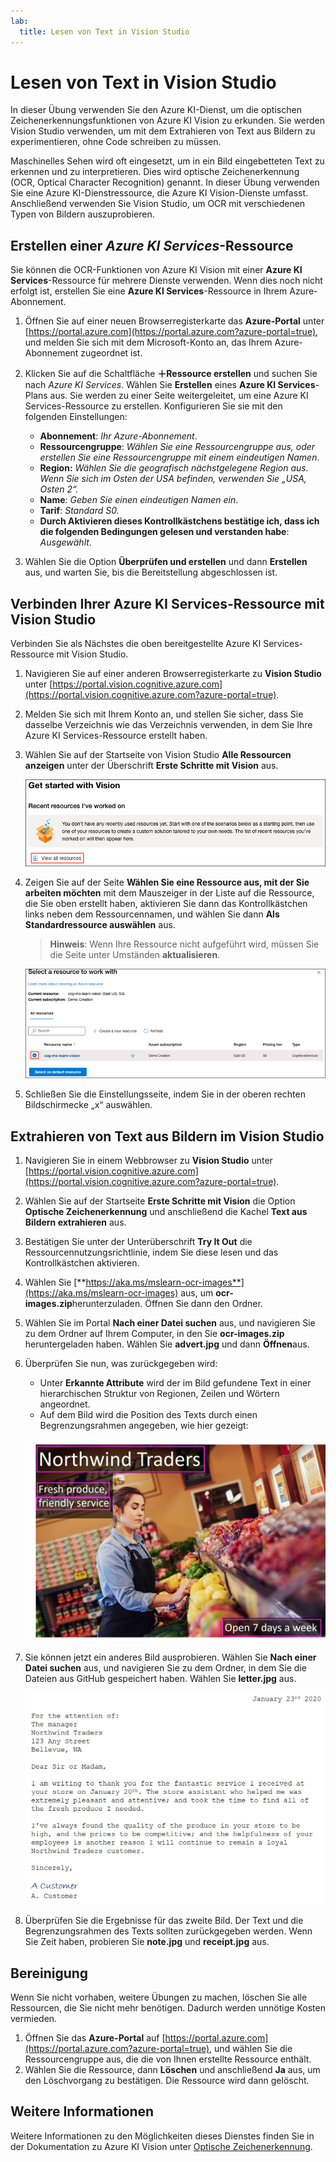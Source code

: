 ```yaml
---
lab:
  title: Lesen von Text in Vision Studio
---
```


# Lesen von Text in Vision Studio

In dieser Übung verwenden Sie den Azure KI-Dienst, um die optischen Zeichenerkennungsfunktionen von Azure KI Vision zu erkunden. Sie werden Vision Studio verwenden, um mit dem Extrahieren von Text aus Bildern zu experimentieren, ohne Code schreiben zu müssen.

Maschinelles Sehen wird oft eingesetzt, um in ein Bild eingebetteten Text zu erkennen und zu interpretieren. Dies wird optische Zeichenerkennung (OCR, Optical Character Recognition) genannt. In dieser Übung verwenden Sie eine Azure KI-Dienstressource, die Azure KI Vision-Dienste umfasst. Anschließend verwenden Sie Vision Studio, um OCR mit verschiedenen Typen von Bildern auszuprobieren.

## Erstellen einer *Azure KI Services*-Ressource

Sie können die OCR-Funktionen von Azure KI Vision mit einer **Azure KI Services**-Ressource für mehrere Dienste verwenden. Wenn dies noch nicht erfolgt ist, erstellen Sie eine **Azure KI Services**-Ressource in Ihrem Azure-Abonnement.

1. Öffnen Sie auf einer neuen Browserregisterkarte das **Azure-Portal** unter [https://portal.azure.com](https://portal.azure.com?azure-portal=true), und melden Sie sich mit dem Microsoft-Konto an, das Ihrem Azure-Abonnement zugeordnet ist.

1. Klicken Sie auf die Schaltfläche **＋Ressource erstellen** und suchen Sie nach *Azure KI Services*. Wählen Sie **Erstellen** eines **Azure KI Services**-Plans aus. Sie werden zu einer Seite weitergeleitet, um eine Azure KI Services-Ressource zu erstellen. Konfigurieren Sie sie mit den folgenden Einstellungen:
    - **Abonnement**: *Ihr Azure-Abonnement*.
    - **Ressourcengruppe**: *Wählen Sie eine Ressourcengruppe aus, oder erstellen Sie eine Ressourcengruppe mit einem eindeutigen Namen*.
    - **Region:** *Wählen Sie die geografisch nächstgelegene Region aus. Wenn Sie sich im Osten der USA befinden, verwenden Sie „USA, Osten 2“.*
    - **Name**: *Geben Sie einen eindeutigen Namen ein*.
    - **Tarif**: *Standard S0.*
    - **Durch Aktivieren dieses Kontrollkästchens bestätige ich, dass ich die folgenden Bedingungen gelesen und verstanden habe**: *Ausgewählt*.

1. Wählen Sie die Option **Überprüfen und erstellen** und dann **Erstellen** aus, und warten Sie, bis die Bereitstellung abgeschlossen ist.

## Verbinden Ihrer Azure KI Services-Ressource mit Vision Studio

Verbinden Sie als Nächstes die oben bereitgestellte Azure KI Services-Ressource mit Vision Studio.

1. Navigieren Sie auf einer anderen Browserregisterkarte zu **Vision Studio** unter [https://portal.vision.cognitive.azure.com](https://portal.vision.cognitive.azure.com?azure-portal=true).

1. Melden Sie sich mit Ihrem Konto an, und stellen Sie sicher, dass Sie dasselbe Verzeichnis wie das Verzeichnis verwenden, in dem Sie Ihre Azure KI Services-Ressource erstellt haben.

1. Wählen Sie auf der Startseite von Vision Studio **Alle Ressourcen anzeigen** unter der Überschrift **Erste Schritte mit Vision** aus.

    ![Der Link „Alle Ressourcen anzeigen“ ist unter „Erste Schritte mit Vision in Vision Studio“ hervorgehoben.](./media/analyze-images-vision/vision-resources.png)

1. Zeigen Sie auf der Seite **Wählen Sie eine Ressource aus, mit der Sie arbeiten möchten** mit dem Mauszeiger in der Liste auf die Ressource, die Sie oben erstellt haben, aktivieren Sie dann das Kontrollkästchen links neben dem Ressourcennamen, und wählen Sie dann **Als Standardressource auswählen** aus.

    > **Hinweis**: Wenn Ihre Ressource nicht aufgeführt wird, müssen Sie die Seite unter Umständen **aktualisieren**.

    ![Das Dialogfeld „Wählen Sie eine Ressource aus, mit der Sie arbeiten möchten“ wird angezeigt, wobei die Ressource „cog-ms-learn-vision-SUFFIX Cognitive Services“ hervorgehoben und markiert ist. Die Schaltfläche „Als Standardressource auswählen“ ist hervorgehoben.](./media/analyze-images-vision/default-resource.png)

1. Schließen Sie die Einstellungsseite, indem Sie in der oberen rechten Bildschirmecke „x“ auswählen.

## Extrahieren von Text aus Bildern im Vision Studio
    
1. Navigieren Sie in einem Webbrowser zu **Vision Studio** unter [https://portal.vision.cognitive.azure.com](https://portal.vision.cognitive.azure.com?azure-portal=true).

1. Wählen Sie auf der Startseite **Erste Schritte mit Vision** die Option **Optische Zeichenerkennung** und anschließend die Kachel **Text aus Bildern extrahieren** aus.

1. Bestätigen Sie unter der Unterüberschrift **Try It Out** die Ressourcennutzungsrichtlinie, indem Sie diese lesen und das Kontrollkästchen aktivieren.  

1. Wählen Sie [**https://aka.ms/mslearn-ocr-images**](https://aka.ms/mslearn-ocr-images) aus, um **ocr-images.zip**herunterzuladen. Öffnen Sie dann den Ordner.

1. Wählen Sie im Portal **Nach einer Datei suchen** aus, und navigieren Sie zu dem Ordner auf Ihrem Computer, in den Sie **ocr-images.zip** heruntergeladen haben. Wählen Sie **advert.jpg** und dann **Öffnen**aus.

1. Überprüfen Sie nun, was zurückgegeben wird:
    - Unter **Erkannte Attribute** wird der im Bild gefundene Text in einer hierarchischen Struktur von Regionen, Zeilen und Wörtern angeordnet.
    - Auf dem Bild wird die Position des Texts durch einen Begrenzungsrahmen angegeben, wie hier gezeigt:

    ![Eine Abbildung des Texts, der auf dem Bild umrandet ist.](media/read-text-computer-vision/advert-bounding-boxes.jpg)

1. Sie können jetzt ein anderes Bild ausprobieren. Wählen Sie **Nach einer Datei suchen** aus, und navigieren Sie zu dem Ordner, in dem Sie die Dateien aus GitHub gespeichert haben. Wählen Sie **letter.jpg** aus.

    ![Ein Bild eines getippten Briefs.](media/read-text-computer-vision/letter.jpg)

1. Überprüfen Sie die Ergebnisse für das zweite Bild. Der Text und die Begrenzungsrahmen des Texts sollten zurückgegeben werden. Wenn Sie Zeit haben, probieren Sie **note.jpg** und **receipt.jpg** aus.

## Bereinigung

Wenn Sie nicht vorhaben, weitere Übungen zu machen, löschen Sie alle Ressourcen, die Sie nicht mehr benötigen. Dadurch werden unnötige Kosten vermieden.

1. Öffnen Sie das **Azure-Portal** auf [https://portal.azure.com](https://portal.azure.com?azure-portal=true), und wählen Sie die Ressourcengruppe aus, die die von Ihnen erstellte Ressource enthält.
1. Wählen Sie die Ressource, dann **Löschen** und anschließend **Ja** aus, um den Löschvorgang zu bestätigen. Die Ressource wird dann gelöscht.

## Weitere Informationen

Weitere Informationen zu den Möglichkeiten dieses Dienstes finden Sie in der Dokumentation zu Azure KI Vision unter [Optische Zeichenerkennung](https://learn.microsoft.com/azure/ai-services/computer-vision/overview-ocr).
